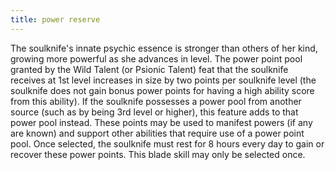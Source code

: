 ```yaml
---
title: power reserve
---
```


The soulknife's innate psychic essence is stronger than others of her kind, growing more powerful as she advances in level. The power point pool granted by the Wild Talent (or Psionic Talent) feat that the soulknife receives at 1st level increases in size by two points per soulknife level (the soulknife does not gain bonus power points for having a high ability score from this ability). If the soulknife possesses a power pool from another source (such as by being 3rd level or higher), this feature adds to that power pool instead. These points may be used to manifest powers (if any are known) and support other abilities that require use of a power point pool. Once selected, the soulknife must rest for 8 hours every day to gain or recover these power points. This blade skill may only be selected once.
